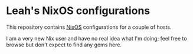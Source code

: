 # Leah's NixOS configurations

This repository contains [NixOS](https://nixos.org/) configurations for a couple of hosts.

I am a very new Nix user and have no real idea what I'm doing; feel free to browse but don't expect to find any gems here.
